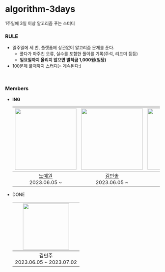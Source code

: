 # algorithm-3days

1주일에 3일 이상 알고리즘 푸는 스터디

### RULE

- 일주일에 세 번, 플랫폼에 상관없이 알고리즘 문제를 푼다.
   - 풀다가 마주친 오류, 실수를 포함한 풀이를 기록(주석, 리드미 등등)
   - **일요일까지 올리지 않으면 벌칙금 1,000원(일당)**
- 100문제 풀때까지 스터디는 계속된다:)

<br>

### Members

- **ING**

  | [<img src="https://avatars.githubusercontent.com/u/80824750?v=4" width="200" >]([https://github.com/yewon-Noh](https://github.com/yewon-Noh)) | [<img src="https://avatars.githubusercontent.com/u/68586044?v=4" width="200" >]([https://github.com/0206cho](https://github.com/0206cho)) | [<img src="https://avatars.githubusercontent.com/u/81798537?v=4" width="200" >]([https://github.com/hayeon](https://github.com/hayeon)) |
  |:---:|:---:|:---:|
  |[노예원](https://github.com/yewon-Noh) <br> 2023.06.05 ~ |[김민솔](https://github.com/0206cho) <br> 2023.06.05 ~ |[양하연](https://github.com/hayeon) <br> 2023.07.03 ~ |

- DONE

  | [<img src="https://avatars.githubusercontent.com/u/81895393?v=4" width="150" >]([https://github.com/MinJu-A](https://github.com/MinJu-A)) |
  |:---:|
  |[김민주](https://github.com/MinJu-A) <br> 2023.06.05 ~ 2023.07.02|
